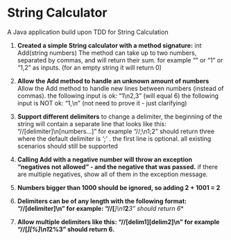 # String Calculator

A Java application build upon TDD for String Calculation

1. **Created a simple String calculator with a method signature:**
  int Add(string numbers)
  The method can take up to two numbers, separated by commas, and will return their sum. 
  for example “” or “1” or “1,2” as inputs.
  (for an empty string it will return 0) 

2. **Allow the Add method to handle an unknown amount of numbers**
  Allow the Add method to handle new lines between numbers (instead of commas).
  the following input is ok: “1\n2,3” (will equal 6)
  the following input is NOT ok: “1,\n” (not need to prove it - just clarifying)

3. **Support different delimiters**
  to change a delimiter, the beginning of the string will contain a separate line that looks like this: “//[delimiter]\n[numbers…]” for example “//;\n1;2” should return three where the default delimiter is ‘;’ .
  the first line is optional. all existing scenarios should still be supported

4. **Calling Add with a negative number will throw an exception “negatives not allowed” - and the negative that was passed.** 
  if there are multiple negatives, show all of them in the exception message.

5. **Numbers bigger than 1000 should be ignored, so adding 2 + 1001 = 2**

6. **Delimiters can be of any length with the following format: “//[delimiter]\n” for example: “//[***]\n1***2***3” should return 6**

7. **Allow multiple delimiters like this: “//[delim1][delim2]\n” for example “//[*][%]\n1*2%3” should return 6.**
